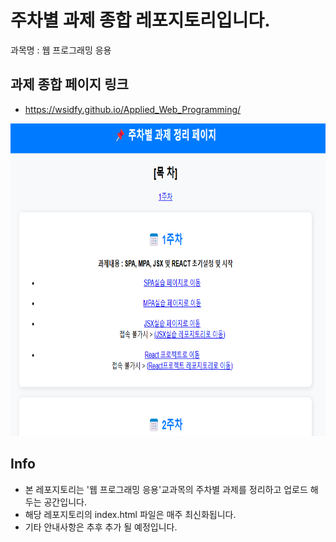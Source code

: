 # 주차별 과제 종합 레포지토리입니다.
<p>과목명 : 웹 프로그래밍 응용</p>

## 과제 종합 페이지 링크
- https://wsidfy.github.io/Applied_Web_Programming/

<img src="index.png" height="500px" width="750px">


## Info
- 본 레포지토리는 '웹 프로그래밍 응용'교과목의 주차별 과제를 정리하고 업로드 해두는 공간입니다.
- 해당 레포지토리의 index.html 파일은 매주 최신화됩니다.
- 기타 안내사항은 추후 추가 될 예정입니다.
